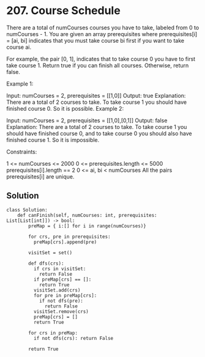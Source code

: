 # 207. Course Schedule
There are a total of numCourses courses you have to take, labeled from 0 to numCourses - 1. You are given an array prerequisites where prerequisites[i] = [ai, bi] indicates that you must take course bi first if you want to take course ai.

For example, the pair [0, 1], indicates that to take course 0 you have to first take course 1.
Return true if you can finish all courses. Otherwise, return false.

 

Example 1:

Input: numCourses = 2, prerequisites = [[1,0]]
Output: true
Explanation: There are a total of 2 courses to take. 
To take course 1 you should have finished course 0. So it is possible.
Example 2:

Input: numCourses = 2, prerequisites = [[1,0],[0,1]]
Output: false
Explanation: There are a total of 2 courses to take. 
To take course 1 you should have finished course 0, and to take course 0 you should also have finished course 1. So it is impossible.
 

Constraints:

1 <= numCourses <= 2000
0 <= prerequisites.length <= 5000
prerequisites[i].length == 2
0 <= ai, bi < numCourses
All the pairs prerequisites[i] are unique.


## Solution

```
class Solution:
    def canFinish(self, numCourses: int, prerequisites: List[List[int]]) -> bool:
        preMap = { i:[] for i in range(numCourses)}

        for crs, pre in prerequisites:
          preMap[crs].append(pre)
        
        visitSet = set()

        def dfs(crs):
          if crs in visitSet:
            return False
          if preMap[crs] == []:
            return True
          visitSet.add(crs)
          for pre in preMap[crs]:
            if not dfs(pre):
              return False
          visitSet.remove(crs)
          preMap[crs] = []
          return True

        for crs in preMap:
          if not dfs(crs): return False
        
        return True
```